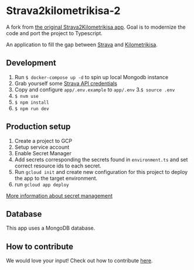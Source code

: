 # Strava2kilometrikisa-2
A fork from [the original Strava2Kilometrikisa app](https://github.com/jaamo/strava2kilometrikisa). Goal is to modernize the code and port the project to Typescript.

An application to fill the gap between [Strava](https://strava.com/) and [Kilometrikisa](https://www.kilometrikisa.fi/).

## Development

1. Run `$ docker-compose up -d` to spin up local Mongodb instance
2. Grab yourself some [Strava API credentials](https://developers.strava.com)
3. Copy and configure `app/.env.example` to `app/.env`
3.`$ source .env`
4. `$ nvm use`
5. `$ npm install`
6. `$ npm run dev`

## Production setup
1. Create a project to GCP
2. Setup service account
3. Enable Secret Manager
4. Add secrets corresponding the secrets found in `environment.ts` and set correct resource ids to each secret.
5. Run `gcloud init` and create new configuration for this project to deploy the app to the target environment.
6. run `gcloud app deploy`

[More information about secret management](https://medium.com/@shashkiranr/typescript-gcp-secret-manager-firebase-app-engine-multiple-environment-better-credential-45198f3e53e)

## Database

This app uses a MongoDB database.

## How to contribute

We would love your input! Check out how to contribute [here](./.github/CONTRIBUTING.md).
